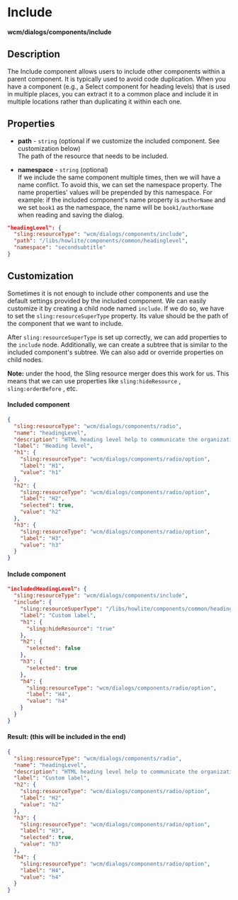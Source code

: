 # Include

**wcm/dialogs/components/include**

## Description

The Include component allows users to include other components within a parent component. It is typically used to avoid code duplication. When you have a component (e.g., a Select component for heading levels) that is used in multiple places, you can extract it to a common place and include it in multiple locations rather than duplicating it within each one.

## Properties

- **path** -  `string` (optional if we customize the included component. See customization below)  
    The path of the resource that needs to be included.

- **namespace** - `string` (optional)  
    If we include the same component multiple times, then we will have a name conflict. To avoid this, we can set the namespace property. The name properties' values will be prepended by this namespace. For example: if the included component's name property is `authorName` and we set `book1` as the namespace,  the name will be `book1/authorName` when reading and saving the dialog.

```json
"headingLevel": {
  "sling:resourceType": "wcm/dialogs/components/include",
  "path": "/libs/howlite/components/common/headinglevel",
  "namespace": "secondsubtitle"
}
```

## Customization

Sometimes it is not enough to include other components and use the default settings provided by the included component. We can easily customize it by creating a child node named `include`. If we do so, we have to set the `sling:resourceSuperType` property. Its value should be the path of the component that we want to include.

After `sling:resourceSuperType` is set up correctly, we can add properties to the `include` node. Additionally, we can create a subtree that is similar to the included component's subtree. We can also add or override properties on child nodes.

**Note:** under the hood, the Sling resource merger does this work for us. This means that we can use properties like `sling:hideResource` , `sling:orderBefore` , etc.

#### Included component

```json
{
  "sling:resourceType": "wcm/dialogs/components/radio",
  "name": "headingLevel",
  "description": "HTML heading level help to communicate the organization and hierarchy of the content (for SEO and accessibility)",
  "label": "Heading level",
  "h1": {
    "sling:resourceType": "wcm/dialogs/components/radio/option",
    "label": "H1",
    "value": "h1"
  },
  "h2": {
    "sling:resourceType": "wcm/dialogs/components/radio/option",
    "label": "H2",
    "selected": true,
    "value": "h2"
  },
  "h3": {
    "sling:resourceType": "wcm/dialogs/components/radio/option",
    "label": "H3",
    "value": "h3"
  }
}
```

#### Include component

```json
"includedHeadingLevel": {
  "sling:resourceType": "wcm/dialogs/components/include",
  "include": {
    "sling:resourceSuperType": "/libs/howlite/components/common/headinglevel",
    "label": "Custom label",
    "h1": {
      "sling:hideResource": "true"
    },
    "h2": {
      "selected": false
    },
    "h3": {
      "selected": true
    },
    "h4": {
      "sling:resourceType": "wcm/dialogs/components/radio/option",
      "label": "H4",
      "value": "h4"
    }
  }
}
```

#### Result: (this will be included in the end)

```json
{
  "sling:resourceType": "wcm/dialogs/components/radio",
  "name": "headingLevel",
  "description": "HTML heading level help to communicate the organization and hierarchy of the content (for SEO and accessibility)",
  "label": "Custom label",
  "h2": {
    "sling:resourceType": "wcm/dialogs/components/radio/option",
    "label": "H2",
    "value": "h2"
  },
  "h3": {
    "sling:resourceType": "wcm/dialogs/components/radio/option",
    "label": "H3",
    "selected": true,
    "value": "h3"
  },
  "h4": {
    "sling:resourceType": "wcm/dialogs/components/radio/option",
    "label": "H4",
    "value": "h4"
  }
}
```
